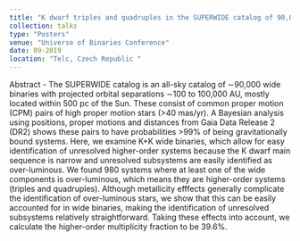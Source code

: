 ```yaml
---
title: "K dwarf triples and quadruples in the SUPERWIDE catalog of 90,000 nearby wide binaries"
collection: talks
type: "Posters"
venue: "Universe of Binaries Conference"
date: 09-2019
location: "Telc, Czech Republic "
---
```

Abstract - The SUPERWIDE catalog is an all-sky catalog of ∼90,000 wide binaries with projected orbital separations ∼100 to 100,000 AU, mostly located within 500 pc of the Sun. These consist of common proper motion (CPM) pairs of high proper motion stars (>40 mas/yr). A Bayesian analysis using positions, proper motions and distances from Gaia Data Release 2 (DR2) shows these pairs to have probabilities >99% of being gravitationally bound systems. Here, we examine K+K wide binaries, which allow for easy identification of unresolved higher-order systems because the K dwarf main sequence is narrow and unresolved subsystems are easily identified as over-luminous. We found 980 systems where at least one of the wide components is over-luminous, which means they are higher-order systems (triples and quadruples). Although metallicity efffects generally complicate the identification of over-luminous stars, we show that this can be easily accounted for in wide binaries, making the identification of unresolved subsystems relatively straightforward. Taking these effects into account, we calculate the higher-order multiplicity fraction to be 39.6%.
